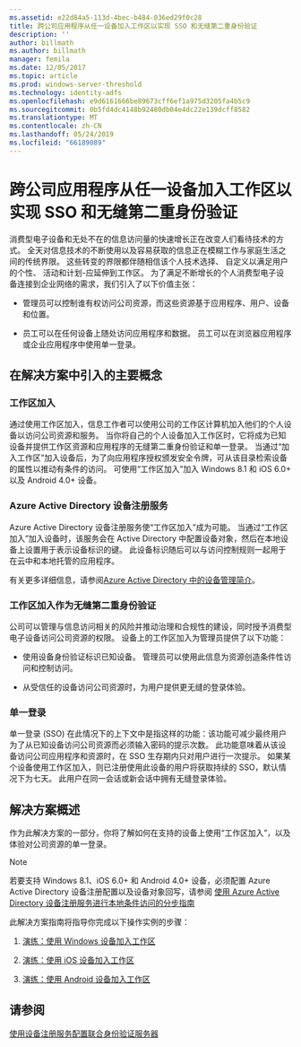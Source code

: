 ```yaml
---
ms.assetid: e22d84a5-113d-4bec-b484-036ed29f0c28
title: 跨公司应用程序从任一设备加入工作区以实现 SSO 和无缝第二重身份验证
description: ''
author: billmath
ms.author: billmath
manager: femila
ms.date: 12/05/2017
ms.topic: article
ms.prod: windows-server-threshold
ms.technology: identity-adfs
ms.openlocfilehash: e9d6161666be89673cff6ef1a975d3205fa4b5c9
ms.sourcegitcommit: 0b5fd4dc4148b92480db04e4dc22e139dcff8582
ms.translationtype: MT
ms.contentlocale: zh-CN
ms.lasthandoff: 05/24/2019
ms.locfileid: "66189089"
---
```

# <a name="join-to-workplace-from-any-device-for-sso-and-seamless-second-factor-authentication-across-company-applications"></a>跨公司应用程序从任一设备加入工作区以实现 SSO 和无缝第二重身份验证



消费型电子设备和无处不在的信息访问量的快速增长正在改变人们看待技术的方式。 全天对信息技术的不断使用以及容易获取的信息正在模糊工作与家庭生活之间的传统界限。 这些转变的界限都伴随相信该个人技术选择、 自定义以满足用户的个性、 活动和计划-应延伸到工作区。 为了满足不断增长的个人消费型电子设备连接到企业网络的需求，我们引入了以下价值主张：

-   管理员可以控制谁有权访问公司资源，而这些资源基于应用程序、用户、设备和位置。

-   员工可以在任何设备上随处访问应用程序和数据。 员工可以在浏览器应用程序或企业应用程序中使用单一登录。

## <a name="key-concepts-introduced-in-the-solution"></a>在解决方案中引入的主要概念

### <a name="workplace-join"></a>工作区加入
通过使用工作区加入，信息工作者可以使用公司的工作区计算机加入他们的个人设备以访问公司资源和服务。 当你将自己的个人设备加入工作区时，它将成为已知设备并提供工作区资源和应用程序的无缝第二重身份验证和单一登录。 当通过“加入工作区”加入设备后，为了向应用程序授权颁发安全令牌，可从该目录检索设备的属性以推动有条件的访问。 可使用“工作区加入”加入 Windows 8.1 和 iOS 6.0+ 以及 Android 4.0+ 设备。

### <a name="BKMK_DRS"></a>Azure Active Directory 设备注册服务
Azure Active Directory 设备注册服务使“工作区加入”成为可能。 当通过“工作区加入”加入设备时，该服务会在 Active Directory 中配置设备对象，然后在本地设备上设置用于表示设备标识的键。 此设备标识随后可以与访问控制规则一起用于在云中和本地托管的应用程序。

有关更多详细信息，请参阅[Azure Active Directory 中的设备管理简介](https://docs.microsoft.com/azure/active-directory/device-management-introduction)。

### <a name="workplace-join-as-a-seamless-second-factor-authentication"></a>工作区加入作为无缝第二重身份验证
公司可以管理与信息访问相关的风险并推动治理和合规性的建设，同时授予消费型电子设备访问公司资源的权限。 设备上的工作区加入为管理员提供了以下功能：

-   使用设备身份验证标识已知设备。 管理员可以使用此信息为资源创造条件性访问和控制访问。

-   从受信任的设备访问公司资源时，为用户提供更无缝的登录体验。

### <a name="single-sign-on"></a>单一登录
单一登录 (SSO) 在此情况下的上下文中是指这样的功能：该功能可减少最终用户为了从已知设备访问公司资源而必须输入密码的提示次数。 此功能意味着从该设备访问公司应用程序和资源时，在 SSO 生存期内只对用户进行一次提示。 如果某个设备使用工作区加入，则已注册使用此设备的用户将获取持续的 SSO，默认情况下为七天。 此用户在同一会话或新会话中拥有无缝登录体验。

## <a name="solution-overview"></a>解决方案概述
作为此解决方案的一部分，你将了解如何在支持的设备上使用“工作区加入”，以及体验对公司资源的单一登录。

> [!NOTE]
> 若要支持 Windows 8.1、iOS 6.0+ 和 Android 4.0+ 设备，必须配置 Azure Active Directory 设备注册配置以及设备对象回写，请参阅 [使用 Azure Active Directory 设备注册服务进行本地条件访问的分步指南](https://msdn.microsoft.com/library/azure/dn788908.aspx)

此解决方案指南将指导你完成以下操作实例的步骤：

1.  [演练：使用 Windows 设备加入工作区](../../ad-fs/operations/Walkthrough--Workplace-Join-with-a-Windows-Device.md)

2.  [演练：使用 iOS 设备加入工作区](../../ad-fs/operations/Walkthrough--Workplace-Join-with-an-iOS-Device.md)

3.  [演练：使用 Android 设备加入工作区](../../ad-fs/operations/walkthrough--workplace-join-to-an-android-device.md)

## <a name="see-also"></a>请参阅
[使用设备注册服务配置联合身份验证服务器](../deployment/configure-a-federation-server-with-device-registration-service.md)



